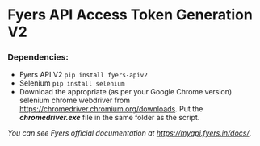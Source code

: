 # Fyers API Access Token Generation V2

### Dependencies:
- Fyers API V2 ```pip install fyers-apiv2```
- Selenium ```pip install selenium```
- Download the appropriate (as per your Google Chrome version) selenium chrome webdriver from https://chromedriver.chromium.org/downloads. Put the ***chromedriver.exe*** file in the same folder as the script.

*You can see Fyers official documentation at https://myapi.fyers.in/docs/*.
